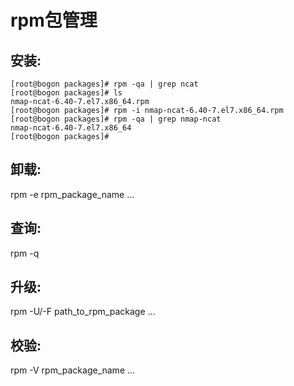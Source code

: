# rpm包管理

## 安装:

    [root@bogon packages]# rpm -qa | grep ncat
    [root@bogon packages]# ls
    nmap-ncat-6.40-7.el7.x86_64.rpm
    [root@bogon packages]# rpm -i nmap-ncat-6.40-7.el7.x86_64.rpm 
    [root@bogon packages]# rpm -qa | grep nmap-ncat
    nmap-ncat-6.40-7.el7.x86_64
    [root@bogon packages]#

## 卸载:

 rpm -e rpm_package_name ...

## 查询:

 rpm -q

## 升级:

 rpm -U/-F path_to_rpm_package ...

## 校验:

 rpm -V rpm_package_name ...



